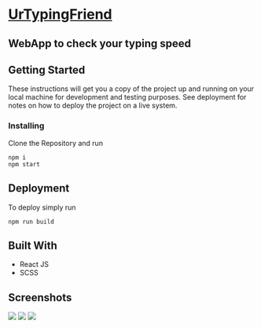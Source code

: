 # [UrTypingFriend](https://urtypingfriend.netifly.app/)
## WebApp to check your typing speed

## Getting Started

These instructions will get you a copy of the project up and running on your local machine for development and testing purposes. See deployment for notes on how to deploy the project on a live system.

### Installing

Clone the Repository and run

```
npm i
npm start
```

## Deployment

To deploy simply run

```
npm run build
```

## Built With

- React JS
- SCSS

## Screenshots
<a href='https://www.linkpicture.com/view.php?img=LPic62ee4489ef5491919207059'><img src='https://www.linkpicture.com/q/Screenshot-from-2022-08-06-16-06-14.png' type='image'></a>
<a href='https://www.linkpicture.com/view.php?img=LPic62ee4489ef5491919207059'><img src='https://www.linkpicture.com/q/Screenshot-from-2022-08-06-16-07-13.png' type='image'></a>
<a href='https://www.linkpicture.com/view.php?img=LPic62ee4489ef5491919207059'><img src='https://www.linkpicture.com/q/Screenshot-from-2022-08-06-16-07-17.png' type='image'></a>
